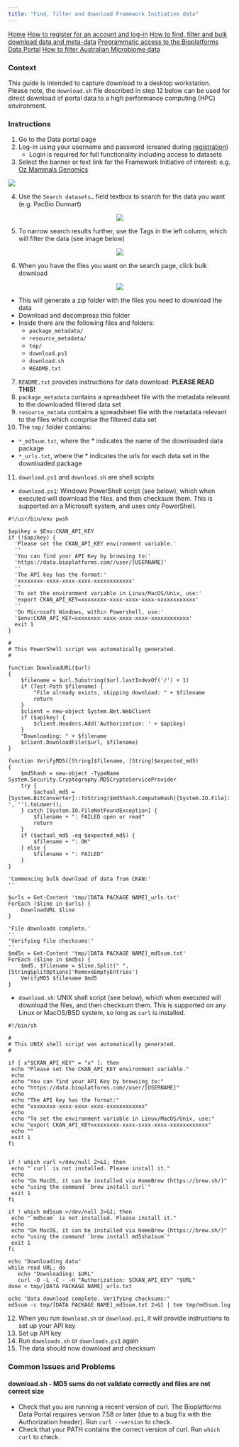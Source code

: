 ```yaml
---
title: "Find, filter and download Framework Initiative data"
---
```


<html>

<div class="sidenav">
  <a href="index.html">Home</a>
  <a href="registration_login.html">How to register for an account and log-in</a>
  <a href="find_filter_download.html">How to find, filter and bulk download data and meta-data</a>
  <a href="programmatic_access.html">Programmatic access to the Bioplatforms Data Portal</a>
  <a href="metadata_filter_ausmicrobiome.html">How to filter Australian Microbiome data</a>
</div>

</html>

### Context

This guide is intended to capture download to a desktop workstation. Please note, the `download.sh` file described in step 12 below can be used for direct download of portal data to a high performance computing (HPC) environment.

### Instructions

1. Go to the Data portal page
2. Log-in using your username and password (created during [registration](registration_login.md))
     - Login is required for full functionality including access to datasets
3. Select the banner or text link for the Framework Initiative of interest: e.g. [Oz Mammals Genomics](https://ozmammalsgenomics.com/)

![](images/omg_banner.png)

4. Use the `Search datasets…` field  textbox to search for the data you want (e.g. PacBio Dunnart)

<p align="center">
<img src="images/omg_search.png">
</p>

5. To narrow search results further, use the Tags in the left column, which will filter the data (see image below)

<p align="center">
<img src="images/omg_tags.png">
</p>
     
6. When you have the files you want on the search page, click bulk download

<p align="center">
<img src="images/omg_download.png">
</p>
     
   - This will generate a zip folder with the files you need to download the data
   - Download and decompress this folder
   - Inside there are the following files and folders:
       - `package_metadata/`
       - `resource_metadata/`
       - `tmp/`
       - `download.ps1`
       - `download.sh`
       - `README.txt`

7. `README.txt` provides instructions for data download: **PLEASE READ THIS!**
8. `package_metadata` contains a spreadsheet file with the metadata relevant to the downloaded filtered data set
9. `resource_metada` contains a spreadsheet file with the metadata relevant to the files which comprise the filtered data set
10. The `tmp/` folder contains:

- `*_md5sum.txt`, where the * indicates the name of the downloaded data package
- `*_urls.txt`, where the * indicates the urls for each data set in the downloaded package

11. `download.ps1` and `download.sh` are shell scripts 
   
- `download.ps1`: Windows PowerShell script (see below), which when executed will download the files, and then checksum them. This is supported on a Microsoft system, and uses only PowerShell.

```
#!/usr/bin/env pwsh

$apikey = $Env:CKAN_API_KEY
if (!$apikey) {
  'Please set the CKAN_API_KEY environment variable.'
  ''
  'You can find your API Key by browsing to:'
  'https://data.bioplatforms.com//user/[USERNAME]'
  ''
  'The API key has the format:'
  'xxxxxxxx-xxxx-xxxx-xxxx-xxxxxxxxxxxx'
  ''
  'To set the environment variable in Linux/MacOS/Unix, use:'
  'export CKAN_API_KEY=xxxxxxxx-xxxx-xxxx-xxxx-xxxxxxxxxxxx'
  ''
  'On Microsoft Windows, within Powershell, use:'
  '$env:CKAN_API_KEY=xxxxxxxx-xxxx-xxxx-xxxx-xxxxxxxxxxxx'
  exit 1
}

#
# This PowerShell script was automatically generated.
#

function DownloadURL($url)
{
    $filename = $url.Substring($url.lastIndexOf('/') + 1)
    if (Test-Path $filename) {
        "File already exists, skipping download: " + $filename
        return
    }
    $client = new-object System.Net.WebClient
    if ($apikey) {
        $client.Headers.Add('Authorization: ' + $apikey)
    }
    "Downloading: " + $filename
    $client.DownloadFile($url, $filename)
}

function VerifyMD5([String]$filename, [String]$expected_md5)
{
    $md5hash = new-object -TypeName System.Security.Cryptography.MD5CryptoServiceProvider
    try {
        $actual_md5 = [System.BitConverter]::ToString($md5hash.ComputeHash([System.IO.File]::ReadAllBytes($filename))).Replace('-', '').toLower();
    } catch [System.IO.FileNotFoundException] {
        $filename + ": FAILED open or read"
        return
    }
    if ($actual_md5 -eq $expected_md5) {
        $filename + ": OK"
    } else {
        $filename + ": FAILED"
    }
}

'Commencing bulk download of data from CKAN:'
''

$urls = Get-Content 'tmp/[DATA PACKAGE NAME]_urls.txt'
ForEach ($line in $urls) {
    DownloadURL $line
}

'File downloads complete.'
''
'Verifying file checksums:'
''
$md5s = Get-Content 'tmp/[DATA PACKAGE NAME]_md5sum.txt'
ForEach ($line in $md5s) {
    $md5, $filename = $line.Split(" ",[StringSplitOptions]'RemoveEmptyEntries')
    VerifyMD5 $filename $md5
}
```

   - `download.sh`: UNIX shell script (see below), which when executed will download the files, and then checksum them. This is supported on any Linux or MacOS/BSD system, so long as `curl` is installed.
 
 ```
#!/bin/sh

#
# This UNIX shell script was automatically generated.
#

if [ x"$CKAN_API_KEY" = "x" ]; then
  echo "Please set the CKAN_API_KEY environment variable."
  echo
  echo "You can find your API Key by browsing to:"
  echo "https://data.bioplatforms.com//user/[USERNAME]"
  echo
  echo "The API key has the format:"
  echo "xxxxxxxx-xxxx-xxxx-xxxx-xxxxxxxxxxxx"
  echo
  echo "To set the environment variable in Linux/MacOS/Unix, use:"
  echo "export CKAN_API_KEY=xxxxxxxx-xxxx-xxxx-xxxx-xxxxxxxxxxxx"
  echo ""
  exit 1
fi


if ! which curl >/dev/null 2>&1; then
  echo "`curl` is not installed. Please install it."
  echo
  echo "On MacOS, it can be installed via HomeBrew (https://brew.sh/)"
  echo "using the command `brew install curl`"
  exit 1
fi

if ! which md5sum >/dev/null 2>&1; then
  echo "`md5sum` is not installed. Please install it."
  echo
  echo "On MacOS, it can be installed via HomeBrew (https://brew.sh/)"
  echo "using the command `brew install md5sha1sum`"
  exit 1
fi

echo "Downloading data"
while read URL; do
    echo "Downloading: $URL"
    curl -O -L -C - -H "Authorization: $CKAN_API_KEY" "$URL"
done < tmp/[DATA PACKAGE NAME]_urls.txt

echo "Data download complete. Verifying checksums:"
md5sum -c tmp/[DATA PACKAGE NAME]_md5sum.txt 2>&1 | tee tmp/md5sum.log
```

12. When you run `download.sh` or `download.ps1`, it will provide instructions to set up your API key
13. Set up API key
14. Run `downloads.sh` or `downloads.ps1` again
15. The data should now download and checksum

### Common Issues and Problems

#### download.sh - MD5 sums do not validate correctly and files are not correct size

* Check that you are running a recent version of curl.   The Bioplatforms Data Portal requires version 7.58 or later
  (due to a bug fix with the Authorization header).  Run `curl --version` to check.
* Check that your PATH contains the correct version of curl.  Run `which curl` to check.

